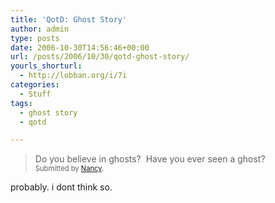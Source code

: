 ```yaml
---
title: 'QotD: Ghost Story'
author: admin
type: posts
date: 2006-10-30T14:56:46+00:00
url: /posts/2006/10/30/qotd-ghost-story/
yourls_shorturl:
  - http://lobban.org/i/7i
categories:
  - Stuff
tags:
  - ghost story
  - qotd

---
```

> Do you believe in ghosts?&#160; Have you ever seen a ghost?&#160;   
> <span style="font-size: 0.8em">Submitted by <a class="enclosure-inline-user" href="http://nheiges.vox.com/">Nancy</a>.</span>

probably. i dont think so.